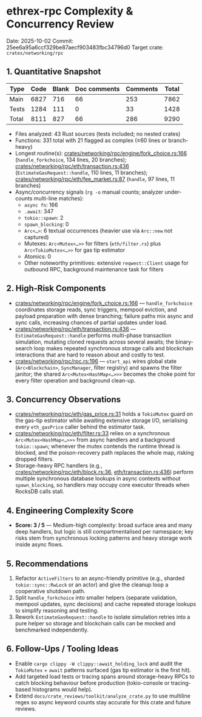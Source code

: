 # ethrex-rpc Complexity & Concurrency Review

Date: 2025-10-02
Commit: 25ee6a95a6ccf329be87aecf903483fbc34796d0
Target crate: `crates/networking/rpc`

## 1. Quantitative Snapshot

| Type | Code | Blank | Doc comments | Comments | Total |
| --- | --- | --- | --- | --- | --- |
| Main | 6827 | 716 | 66 | 253 | 7862 |
| Tests | 1284 | 111 | 0 | 33 | 1428 |
| Total | 8111 | 827 | 66 | 286 | 9290 |

- Files analyzed: 43 Rust sources (tests included; no nested crates)
- Functions: 331 total with 21 flagged as complex (≥60 lines or branch-heavy)
- Longest routine(s): [crates/networking/rpc/engine/fork_choice.rs:166](https://github.com/lambdaclass/ethrex/blob/25ee6a95a6ccf329be87aecf903483fbc34796d0/crates/networking/rpc/engine/fork_choice.rs#L166) (`handle_forkchoice`, 134 lines, 20 branches); [crates/networking/rpc/eth/transaction.rs:436](https://github.com/lambdaclass/ethrex/blob/25ee6a95a6ccf329be87aecf903483fbc34796d0/crates/networking/rpc/eth/transaction.rs#L436) (`EstimateGasRequest::handle`, 110 lines, 11 branches); [crates/networking/rpc/eth/fee_market.rs:87](https://github.com/lambdaclass/ethrex/blob/25ee6a95a6ccf329be87aecf903483fbc34796d0/crates/networking/rpc/eth/fee_market.rs#L87) (`handle`, 97 lines, 11 branches)
- Async/concurrency signals (`rg -o` manual counts; analyzer under-counts multi-line matches):
  - `async fn`: 166
  - `.await`: 347
  - `tokio::spawn`: 2
  - `spawn_blocking`: 0
  - `Arc<…>`: 6 textual occurrences (heavier use via `Arc::new` not captured)
  - Mutexes: `Arc<Mutex<…>>` for filters (`eth/filter.rs`) plus `Arc<TokioMutex<…>>` for gas tip estimator
  - Atomics: 0
  - Other noteworthy primitives: extensive `reqwest::Client` usage for outbound RPC, background maintenance task for filters

## 2. High-Risk Components
- [crates/networking/rpc/engine/fork_choice.rs:166](https://github.com/lambdaclass/ethrex/blob/25ee6a95a6ccf329be87aecf903483fbc34796d0/crates/networking/rpc/engine/fork_choice.rs#L166) — `handle_forkchoice` coordinates storage reads, sync triggers, mempool eviction, and payload preparation with dense branching; failure paths mix async and sync calls, increasing chances of partial updates under load.
- [crates/networking/rpc/eth/transaction.rs:436](https://github.com/lambdaclass/ethrex/blob/25ee6a95a6ccf329be87aecf903483fbc34796d0/crates/networking/rpc/eth/transaction.rs#L436) — `EstimateGasRequest::handle` performs multi-phase transaction simulation, mutating cloned requests across several awaits; the binary-search loop makes repeated synchronous storage calls and blockchain interactions that are hard to reason about and costly to test.
- [crates/networking/rpc/rpc.rs:196](https://github.com/lambdaclass/ethrex/blob/25ee6a95a6ccf329be87aecf903483fbc34796d0/crates/networking/rpc/rpc.rs#L196) — `start_api` wires global state (`Arc<Blockchain>`, `SyncManager`, filter registry) and spawns the filter janitor; the shared `Arc<Mutex<HashMap<…>>>` becomes the choke point for every filter operation and background clean-up.

## 3. Concurrency Observations
- [crates/networking/rpc/eth/gas_price.rs:31](https://github.com/lambdaclass/ethrex/blob/25ee6a95a6ccf329be87aecf903483fbc34796d0/crates/networking/rpc/eth/gas_price.rs#L31) holds a `TokioMutex` guard on the gas-tip estimator while awaiting extensive storage I/O, serialising every `eth_gasPrice` caller behind the estimator task.
- [crates/networking/rpc/eth/filter.rs:33](https://github.com/lambdaclass/ethrex/blob/25ee6a95a6ccf329be87aecf903483fbc34796d0/crates/networking/rpc/eth/filter.rs#L33) relies on a synchronous `Arc<Mutex<HashMap<…>>>` from async handlers and a background `tokio::spawn`; whenever the mutex contends the runtime thread is blocked, and the poison-recovery path replaces the whole map, risking dropped filters.
- Storage-heavy RPC handlers (e.g., [crates/networking/rpc/eth/block.rs:36](https://github.com/lambdaclass/ethrex/blob/25ee6a95a6ccf329be87aecf903483fbc34796d0/crates/networking/rpc/eth/block.rs#L36), [eth/transaction.rs:436](https://github.com/lambdaclass/ethrex/blob/25ee6a95a6ccf329be87aecf903483fbc34796d0/crates/networking/rpc/eth/transaction.rs#L436)) perform multiple synchronous database lookups in async contexts without `spawn_blocking`, so handlers may occupy core executor threads when RocksDB calls stall.

## 4. Engineering Complexity Score
- **Score: 3 / 5** — Medium-high complexity: broad surface area and many deep handlers, but logic is still compartmentalised per namespace; key risks stem from synchronous locking patterns and heavy storage work inside async flows.

## 5. Recommendations
1. Refactor `ActiveFilters` to an async-friendly primitive (e.g., sharded `tokio::sync::RwLock` or an actor) and give the cleanup loop a cooperative shutdown path.
2. Split `handle_forkchoice` into smaller helpers (separate validation, mempool updates, sync decisions) and cache repeated storage lookups to simplify reasoning and testing.
3. Rework `EstimateGasRequest::handle` to isolate simulation retries into a pure helper so storage and blockchain calls can be mocked and benchmarked independently.

## 6. Follow-Ups / Tooling Ideas
- Enable `cargo clippy -W clippy::await_holding_lock` and audit the `TokioMutex` + `await` patterns surfaced (gas tip estimator is the first hit).
- Add targeted load tests or tracing spans around storage-heavy RPCs to catch blocking behaviour before production (tokio-console or tracing-based histograms would help).
- Extend `docs/crate_reviews/toolkit/analyze_crate.py` to use multiline regex so async keyword counts stay accurate for this crate and future reviews.
